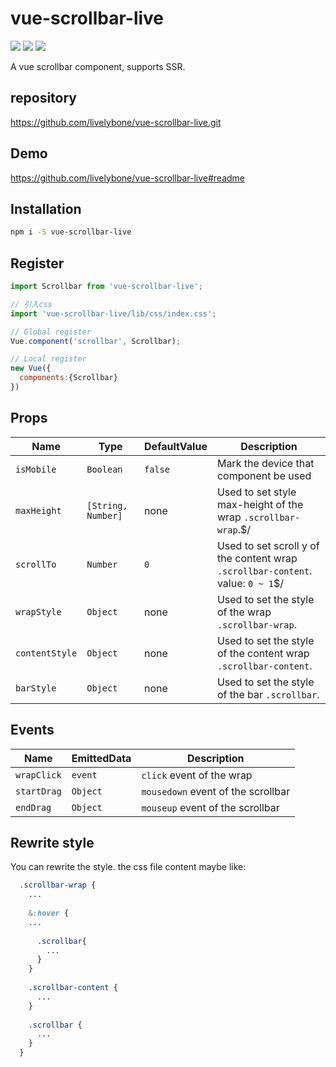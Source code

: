 # vue-scrollbar-live 
<img src="https://img.shields.io/badge/vue--scrollbar--live-static-blue.svg"> <img src="https://img.shields.io/badge/gzip-3kb-green.svg"> <img src="https://img.shields.io/badge/build-passing-green.svg">

A vue scrollbar component, supports SSR.

## repository
https://github.com/livelybone/vue-scrollbar-live.git

## Demo
https://github.com/livelybone/vue-scrollbar-live#readme

## Installation
```bash
npm i -S vue-scrollbar-live
```

## Register
```js
import Scrollbar from 'vue-scrollbar-live';

// 引入css
import 'vue-scrollbar-live/lib/css/index.css';

// Global register
Vue.component('scrollbar', Scrollbar);

// Local register
new Vue({
  components:{Scrollbar}
})
```

## Props
| Name          | Type                                      | DefaultValue         | Description  |
| ------------- | ----------------------------------------- | -------------------- | ------------ |
| `isMobile`    | `Boolean`                                 | `false`              | Mark the device that component be used |
| `maxHeight`   | `[String, Number]`                        | none                 | Used to set style max-height of the wrap `.scrollbar-wrap`.$/ |
| `scrollTo`    | `Number`                                  | `0`                  | Used to set scroll y of the content wrap `.scrollbar-content`. value: `0 ~ 1`$/ |
| `wrapStyle`   | `Object`                                  | none                 | Used to set the style of the wrap `.scrollbar-wrap`. |
| `contentStyle`| `Object`                                  | none                 | Used to set the style of the content wrap `.scrollbar-content`. |
| `barStyle`    | `Object`                                  | none                 | Used to set the style of the bar `.scrollbar`. |

## Events
| Name                  | EmittedData           | Description                                       |
| --------------------- | --------------------- | ------------------------------------------------- |
| `wrapClick`           | `event`               | `click` event of the wrap                         |
| `startDrag`           | `Object`              | `mousedown` event of the scrollbar                |
| `endDrag`             | `Object`              | `mouseup` event of the scrollbar                  | 

## Rewrite style
You can rewrite the style. the css file content maybe like:
```scss
  .scrollbar-wrap {
    ...
    
    &:hover {
    ...
    
      .scrollbar{
        ... 
      }
    }
  
    .scrollbar-content {
      ...
    }
  
    .scrollbar {
      ...
    }
  }
```